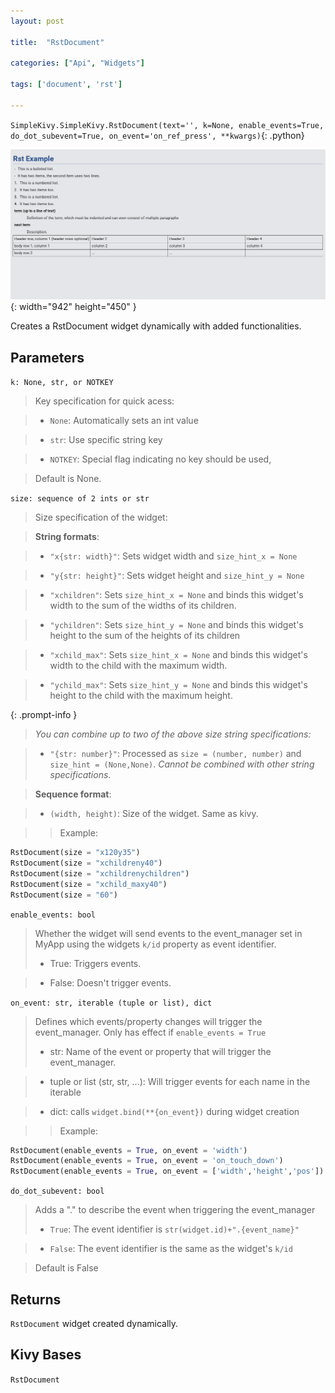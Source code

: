 ```yaml
---
layout: post

title:  "RstDocument"

categories: ["Api", "Widgets"]

tags: ['document', 'rst']

---
```

`SimpleKivy.SimpleKivy.RstDocument(text='', k=None, enable_events=True, do_dot_subevent=True, on_event='on_ref_press', **kwargs)`{: .python}


![RstDocument.png](assets/img/docs/RstDocument.png){: width="942" height="450" }


Creates a RstDocument widget dynamically with added functionalities.

Parameters
----------

`k: None, str, or NOTKEY`

> Key specification for quick acess:

> - `None`: Automatically sets an int value

> - `str`: Use specific string key

> - `NOTKEY`: Special flag indicating no key should be used, 

> Default is None.

`size: sequence of 2 ints or str`

> Size specification of the widget:


> **String formats**:

> - `"x{str: width}"`: Sets widget width and `size_hint_x = None`

> - `"y{str: height}"`: Sets widget height and `size_hint_y = None`

> - `"xchildren"`: Sets `size_hint_x = None` and binds this widget's width to the sum of the widths of its children.

> - `"ychildren"`: Sets `size_hint_y = None` and binds this widget's height to the sum of the heights of its children

> - `"xchild_max"`: Sets `size_hint_x = None` and binds this widget's width to the child with the maximum width.

> - `"ychild_max"`: Sets `size_hint_y = None` and binds this widget's height to the child with the maximum height.


{: .prompt-info }

> *You can combine up to two of the above size string specifications:*


> - `"{str: number}"`: Processed as `size = (number, number)` and `size_hint = (None,None)`. *Cannot be combined with other string specifications*.


> **Sequence format**:

> - `(width, height)`: Size of the widget. Same as kivy.


>> Example:

```py
RstDocument(size = "x120y35")
RstDocument(size = "xchildreny40")
RstDocument(size = "xchildrenychildren")
RstDocument(size = "xchild_maxy40")
RstDocument(size = "60")
```

`enable_events: bool`

> Whether the widget will send events to the event_manager set in MyApp using the widgets `k/id` property as event identifier.
> - True: Triggers events.

> - False: Doesn't trigger events.


`on_event: str, iterable (tuple or list), dict`

> Defines which events/property changes will trigger the event_manager. Only has effect if `enable_events = True`
> - str: Name of the event or property that will trigger the event_manager.

> - tuple or list (str, str, ...): Will trigger events for each name in the iterable

> - dict: calls `widget.bind(**{on_event})` during widget creation


>> Example:

```py
RstDocument(enable_events = True, on_event = 'width')
RstDocument(enable_events = True, on_event = 'on_touch_down')
RstDocument(enable_events = True, on_event = ['width','height','pos'])
```

`do_dot_subevent: bool`

> Adds a "." to describe the event when triggering the event_manager
> - `True`: The event identifier is `str(widget.id)+".{event_name}"`

> - `False`: The event identifier is the same as the widget's `k/id`

> Default is False


Returns
-------
`RstDocument` widget created dynamically.

Kivy Bases
----------
`RstDocument`
